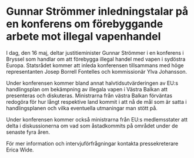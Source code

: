 # Gunnar Strömmer inledningstalar på en konferens om förebyggande arbete mot illegal vapenhandel

I dag, den 16 maj, deltar justitieminister Gunnar Strömmer i en konferens i Bryssel som handlar om att förebygga illegal handel med vapen i sydöstra Europa. Statsrådet kommer att inleda konferensen tillsammans med höge representanten Josep Borrell Fontelles och kommissionär Ylva Johansson.

Under konferensen kommer bland annat halvtidsutvärderingen av EU:s handlingsplan om bekämpning av illegala vapen i Västra Balkan att presenteras och diskuteras. Ministrarna från västra Balkan förväntas redogöra för hur långt respektive land kommit i att nå de mål som är satta i handlingsplanen och vilka eventuella utmaningar man stött på.

Under konferensen kommer också ministrarna från EU:s medlemsstater att delta i diskussionerna om vad som åstadkommits på området under de senaste fyra åren.

För mer information och intervjuförfrågningar kontakta pressekreterare Erica Wide.
